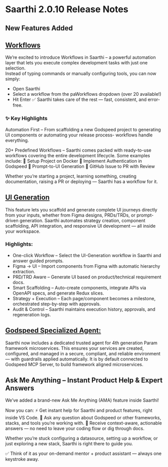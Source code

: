 # Saarthi 2.0.10 Release Notes

## New Features Added

## [Workflows](/docs/saarthi/workflows)

We’re excited to introduce Workflows in Saarthi – a powerful automation layer that lets you execute complex development tasks with just one selection.  
Instead of typing commands or manually configuring tools, you can now simply: 
- Open Saarthi 
- Select a workflow from the paWorkflows dropdown (over 20 available!) 
- Hit Enter 
✅ Saarthi takes care of the rest — fast, consistent, and error-free. 

### ✨ Key Highlights 

Automation First – From scaffolding a new Godspeed project to generating UI components or automating your release process- workflows handle everything. 

20+ Predefined Workflows – Saarthi comes packed with ready-to-use workflows covering the entire development lifecycle. Some examples include: 
🔹 Setup Project on Docker 
🔹 Implement Authentication in Godspeed 
🔹 Prompt-to-UI Generation 
🔹 GitHub Issue to PR with Review 

Whether you’re starting a project, learning something, creating documentation, raising a PR or deploying  — Saarthi has a workflow for it. 

## [UI Generation](/docs/saarthi/workflows#7-figma-to-ui-generation)

This feature lets you scaffold and generate complete UI journeys directly from your inputs, whether from Figma designs, PRDs/TRDs, or prompt-driven generation. Saarthi automates strategy creation, component scaffolding, API integration, and responsive UI development — all inside your workspace. 

### Highlights: 

- One-click Workflow – Select the UI-Generation workflow in Saarthi and answer guided prompts. 
- Figma → UI – Import components from Figma with automatic hierarchy extraction. 
- PRD/TRD Aware – Generate UI based on product/technical requirement docs. 
- Smart Scaffolding – Auto-create components, integrate APIs via OpenAPI specs, and generate Redux slices. 
- Strategy + Execution – Each page/component becomes a milestone, orchestrated step-by-step with approvals. 
- Audit & Control – Saarthi maintains execution history, approvals, and regeneration logs. 

## [Godspeed Specialized Agent:](/docs/saarthi/modes/code-godspeed)

Saarthi now includes a dedicated trusted agent for 4th generation Param framework microservices. This ensures your services are created, configured, and managed in a secure, compliant, and reliable environment — with guardrails applied automatically. It is by default connected to Godspeed MCP Server, to build framework aligned microservices. 

 
## Ask Me Anything – Instant Product Help & Expert Answers

We’ve added a brand-new Ask Me Anything (AMA) feature inside Saarthi!

Now you can:
⚡ Get instant help for Saarthi and product features, right inside VS Code.
🤝 Ask any question about Godspeed or other frameworks, stacks, and tools you’re working with.
🎯 Receive context-aware, actionable answers — no need to leave your coding flow or dig through docs.

Whether you’re stuck configuring a datasource, setting up a workflow, or just exploring a new stack, Saarthi is right there to guide you.

✅ Think of it as your on-demand mentor + product assistant — always one keystroke away.
 

 